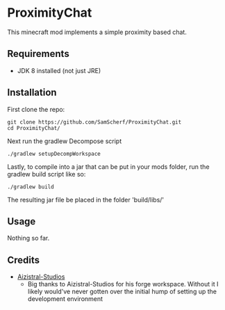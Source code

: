 # ProximityChat

This minecraft mod implements a simple proximity based chat.

## Requirements

- JDK 8 installed (not just JRE)

## Installation

First clone the repo:

```
git clone https://github.com/SamScherf/ProximityChat.git
cd ProximityChat/
```

Next run the gradlew Decompose script

```
./gradlew setupDecompWorkspace
```

Lastly, to compile into a jar that can be put in your mods folder, run the gradlew build script like so:

```
./gradlew build
```

The resulting jar file be placed in the folder 'build/libs/'

## Usage

Nothing so far.

## Credits

- [Aizistral-Studios](https://github.com/Aizistral-Studios/ForgeWorkspaceSetup)
  - Big thanks to Aizistral-Studios for his forge workspace. Without it I likely would've never gotten over the initial hump of setting up the development environment
